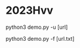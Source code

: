 # 2023Hvv
                                     
python3 demo.py -u [url]

python3 demo.py -f [url.txt]

